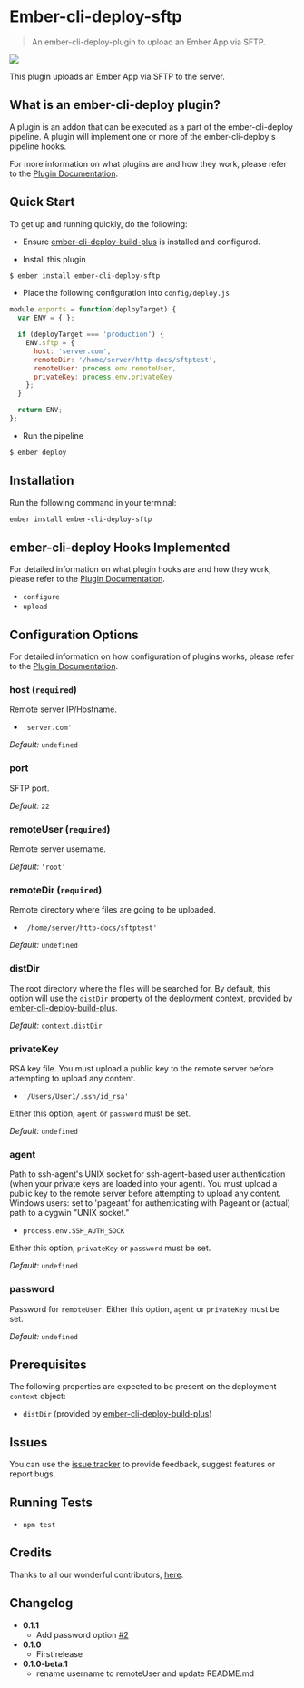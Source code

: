 # Ember-cli-deploy-sftp

> An ember-cli-deploy-plugin to upload an Ember App via SFTP.

[![](https://ember-cli-deploy.github.io/ember-cli-deploy-version-badges/plugins/ember-cli-deploy-sftp.svg)](http://ember-cli-deploy.github.io/ember-cli-deploy-version-badges/)

This plugin uploads an Ember App via SFTP to the server.

## What is an ember-cli-deploy plugin?

A plugin is an addon that can be executed as a part of the ember-cli-deploy pipeline. A plugin will implement one or more of the ember-cli-deploy's pipeline hooks.

For more information on what plugins are and how they work, please refer to the [Plugin Documentation][1].

## Quick Start

To get up and running quickly, do the following:

- Ensure [ember-cli-deploy-build-plus][2] is installed and configured.

- Install this plugin

```bash
$ ember install ember-cli-deploy-sftp
```

- Place the following configuration into `config/deploy.js`

```javascript
module.exports = function(deployTarget) {
  var ENV = { };

  if (deployTarget === 'production') {
    ENV.sftp = {
      host: 'server.com',
      remoteDir: '/home/server/http-docs/sftptest',
      remoteUser: process.env.remoteUser,
      privateKey: process.env.privateKey
    };
  }

  return ENV;
};
```

- Run the pipeline

```bash
$ ember deploy
```

## Installation
Run the following command in your terminal:

```bash
ember install ember-cli-deploy-sftp
```

## ember-cli-deploy Hooks Implemented

For detailed information on what plugin hooks are and how they work, please refer to the [Plugin Documentation][1].

- `configure`
- `upload`

## Configuration Options

For detailed information on how configuration of plugins works, please refer to the [Plugin Documentation][1].

### host (`required`)

Remote server IP/Hostname.
 - `'server.com'`

*Default:* `undefined`

### port

SFTP port.

*Default:* `22`

### remoteUser (`required`)

Remote server username.

*Default:* `'root'`

### remoteDir (`required`)

Remote directory where files are going to be uploaded.
 - `'/home/server/http-docs/sftptest'`

*Default:* `undefined`

### distDir

The root directory where the files will be searched for. By default, this option will use the `distDir` property of the deployment context, provided by [ember-cli-deploy-build-plus][2].

*Default:* `context.distDir`

### privateKey

RSA key file. You must upload a public key to the remote server before attempting to upload any content.
 - `'/Users/User1/.ssh/id_rsa'`

 Either this option, `agent` or `password` must be set.

*Default:* `undefined`

### agent

Path to ssh-agent's UNIX socket for ssh-agent-based user authentication (when your private keys are loaded into your agent). You must upload a public key to the remote server before attempting to upload any content. Windows users: set to 'pageant' for authenticating with Pageant or (actual) path to a cygwin "UNIX socket."
 - `process.env.SSH_AUTH_SOCK`

 Either this option, `privateKey` or `password` must be set.

*Default:* `undefined`

### password

Password for `remoteUser`. Either this option, `agent` or `privateKey` must be set.

*Default:* `undefined`


## Prerequisites

The following properties are expected to be present on the deployment `context` object:

- `distDir`      (provided by [ember-cli-deploy-build-plus][2])

## Issues

You can use the [issue tracker][3] to provide feedback, suggest features or report bugs.

## Running Tests

- `npm test`

## Credits

Thanks to all our wonderful contributors, [here](https://github.com/martinic/ember-cli-deploy-sftp/graphs/contributors).

## Changelog
* **0.1.1**
  - Add password option [#2](https://github.com/martinic/ember-cli-deploy-sftp/pull/2)
* **0.1.0**
  - First release
* **0.1.0-beta.1**
  - rename username to remoteUser and update README.md


[1]: http://ember-cli-deploy.com/ "Plugin Documentation"
[2]: https://github.com/martinic/ember-cli-deploy-build-plus "ember-cli-deploy-build-plus"
[3]: https://github.com/martinic/ember-cli-deploy-sftp/issues "issue tracker"
